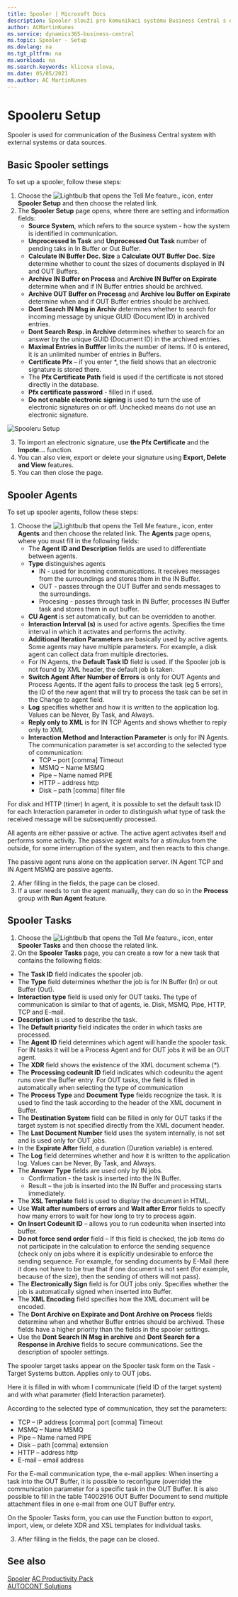 ```yaml
---
title: Spooler | Microsoft Docs
description: Spooler slouží pro komunikaci systému Business Central s externími systémy nebo datovými zdroji.
author: ACMartinKunes
ms.service: dynamics365-business-central
ms.topic: Spooler - Setup
ms.devlang: na
ms.tgt_pltfrm: na
ms.workload: na
ms.search.keywords: klicova slova, 
ms.date: 05/05/2021
ms.author: AC MartinKunes
---
```

# Spooleru Setup

Spooler is used for communication of the Business Central system with external systems or data sources.

## Basic Spooler settings

To set up a spooler, follow these steps:

1. Choose the ![Lightbulb that opens the Tell Me feature.](media/ui-search/search_small.png "Tell me what you want to do"), icon, enter **Spooler Setup** and then choose the related link.
1. The **Spooler Setup** page opens, where there are setting and information fields:
   - **Source System**, which refers to the source system - how the system is identified in communication.
   - **Unprocessed In Task** and **Unprocessed Out Task** number of pending taks in In Buffer or Out Buffer.
   - **Calculate IN Buffer Doc. Size** a **Calculate OUT Buffer Doc. Size** determine whether to count the sizes of documents displayed in IN and OUT Buffers.
   - **Archive IN Buffer on Process** and **Archive IN Buffer on Expirate** determine when and if IN Buffer entries should be archived.
   - **Archive OUT Buffer on Processg** and **Archive Iou Buffer on Expirate** determine when and if OUT Buffer entries should be archived.
   - **Dont Search IN Msg in Archiv** determines whether to search for incoming message by unique GUID (Document ID) in archived entries.
   - **Dont Search Resp. in Archive** determines whether to search for an answer by the unique GUID (Document ID) in the archived entries.
   - **Maximal Entries in Bufffer** limits the number of items. If 0 is entered, it is an unlimited number of entries in Buffers.
   - **Certificate Pfx** – if you enter *, the field shows that an electronic signature is stored there.
   - The **Pfx Certificate Path** field is used if the certificate is not stored directly in the database.
   - **Pfx certificate password** - filled in if used.
   - **Do not enable electronic signing** is used to turn the use of electronic signatures on or off. Unchecked means do not use an electronic signature.

![Spooleru Setup](media/spooler-setup.png)

3. To import an electronic signature, use **the Pfx Certificate** and the **Impote...** function.
1. You can also view, export or delete your signature using **Export, Delete and View** features.
1. You can then close the page.


## Spooler Agents

To set up spooler agents, follow these steps:

1. Choose the ![Lightbulb that opens the Tell Me feature.](media/ui-search/search_small.png "Tell me what you want to do"), icon, enter **Agents** and then choose the related link.
   The **Agents** page opens, where you must fill in the following fields:
   - The **Agent ID and Description** fields are used to differentiate between agents.
   - **Type** distinguishes agents
      - IN - used for incoming communications. It receives messages from the surroundings and stores them in the IN Buffer.
      - OUT - passes through the OUT Buffer and sends messages to the surroundings.
      - Procesing - passes through task in IN Buffer, processes IN Buffer task and stores them in out buffer.
   - **CU Agent** is set automatically, but can be overridden to another.
   - **Interaction Interval (s)** is used for active agents. Specifies the time interval in which it activates and performs the activity.
   - **Additional Iteration Parameters** are basically used by active agents. Some agents may have multiple parameters. For example, a disk agent can collect data from multiple directories.
   - For IN Agents, the **Default Task ID** field is used. If the Spooler job is not found by XML header, the default job is taken.
   - **Switch Agent After Number of Errors** is only for OUT Agents and Process Agents. If the agent fails to process the task (eg 5 errors), the ID of the new agent that will try to process the task can be set in the Change to agent field.
   - **Log** specifies whether and how it is written to the application log. Values can be Never, By Task, and Always.
   - **Reply only to XML** is for IN TCP Agents and shows whether to reply only to XML
   - **Interaction Method and Interaction Parameter** is only for IN Agents. The communication parameter is set according to the selected type of communication:
      - TCP – port [comma] Timeout
      - MSMQ – Name MSMQ
      - Pipe – Name named PIPE
      - HTTP – address http
      - Disk – path [comma] filter file

For disk and HTTP (timer) In agent, it is possible to set the default task ID for each Interaction parameter in order to distinguish what type of task the received message will be subsequently processed.

All agents are either passive or active. The active agent activates itself and performs some activity. The passive agent waits for a stimulus from the outside, for some interruption of the system, and then reacts to this change.

The passive agent runs alone on the application server. IN Agent TCP and IN Agent MSMQ are passive agents.

2. After filling in the fields, the page can be closed.
3. If a user needs to run the agent manually, they can do so in the **Process** group with **Run Agent** feature.

## Spooler Tasks

1. Choose the ![Lightbulb that opens the Tell Me feature.](media/ui-search/search_small.png "Tell me what you want to do"), icon, enter **Spooler Tasks** and then choose the related link.
1. On the **Spooler Tasks** page, you can create a row for a new task that contains the following fields:

- The **Task ID** field indicates the spooler job.
- The **Type** field determines whether the job is for IN Buffer (In) or out Buffer (Out).
- **Interaction type** field is used only for OUT tasks. The type of communication is similar to that of agents, ie. Disk, MSMQ, Pipe, HTTP, TCP and E-mail.
- **Description** is used to describe the task.
- The **Default priority** field indicates the order in which tasks are processed.
- The **Agent ID** field determines which agent will handle the spooler task. For IN tasks it will be a Process Agent and for OUT jobs it will be an OUT agent.
- The **XDR** field shows the existence of the XML document schema (*).
- The **Processing codeunit ID** field indicates which codeunitu the agent runs over the Buffer entry. For OUT tasks, the field is filled in automatically when selecting the type of communication
- The **Process Type** and **Document Type** fields recognize the task. It is used to find the task according to the header of the XML document in Buffer.
- The **Destination System** field can be filled in only for OUT tasks if the target system is not specified directly from the XML document header.
- The **Last Document Number** field uses the system internally, is not set and is used only for OUT jobs.
- In the **Expirate After** field, a duration (Duration variable) is entered.
- The **Log** field determines whether and how it is written to the application log. Values can be Never, By Task, and Always.
- The **Answer Type** fields are used only by IN jobs.
   - Confirmation - the task is inserted into the IN Buffer.
   - Result – the job is inserted into the IN Buffer and processing starts immediately.
- The **XSL Template** field is used to display the document in HTML.
- Use **Wait after numbers of errors** and **Wait after Error** fields to specify how many errors to wait for how long to try to process again.
- **On Insert Codeunit ID** – allows you to run codeunita when inserted into buffer.
- **Do not force send order** field – If this field is checked, the job items do not participate in the calculation to enforce the sending sequence (check only on jobs where it is explicitly undesirable to enforce the sending sequence. For example, for sending documents by E-Mail (here it does not have to be true that if one document is not sent (for example, because of the size), then the sending of others will not pass).
- The **Electronically Sign** field is for OUT jobs only. Specifies whether the job is automatically signed when inserted into Buffer.
- The **XML Encoding** field specifies how the XML document will be encoded.
- The **Dont Archive on Expirate and Dont Archive on Process** fields determine when and whether Buffer entries should be archived. These fields have a higher priority than the fields in the spooler settings.
- Use the **Dont Search IN Msg in archive** and **Dont Search for a Response in Archive** fields to secure communications. See the description of spooler settings.

The spooler target tasks appear on the Spooler task form on the Task - Target Systems button. Applies only to OUT jobs.

Here it is filled in with whom I communicate (field ID of the target system) and with what parameter (field Interaction parameter).

According to the selected type of communication, they set the parameters:

- TCP – IP address [comma] port [comma] Timeout
- MSMQ – Name MSMQ
- Pipe – Name named PIPE
- Disk – path [comma] extension
- HTTP – address http
- E-mail – email address

For the E-mail communication type, the e-mail applies: When inserting a task into the OUT Buffer, it is possible to reconfigure (override) the communication parameter for a specific task in the OUT Buffer. It is also possible to fill in the table T4002916 OUT Buffer Document to send multiple attachment files in one e-mail from one OUT Buffer entry.

On the Spooler Tasks form, you can use the Function button to export, import, view, or delete XDR and XSL templates for individual tasks.

3. After filling in the fields, the page can be closed.

## See also
[Spooler](ac-spooler.md)
[AC Productivity Pack](ac-productivity-pack.md)  
[AUTOCONT Solutions](../index.md)